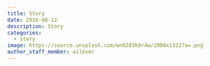 ```yaml
---
title: Story
date: 2016-08-12
description: Story
categories:
  - story
image: https://source.unsplash.com/wnOJ83k8r4w/2000x1322?a=.png
author_staff_member: ailever
---
```



<!-- Content Block -->
<div align="left" style="font-size:medium;font-weight:normal;color:black;background-color:unset;">　<br><br></div>
<div align="left" style="font-size:medium;font-weight:normal;color:black;background-color:unset;">　<br><br></div>
<div align="left" style="font-size:medium;font-weight:normal;color:black;background-color:unset;">　<br><br></div>
<!-- Content Block -->

